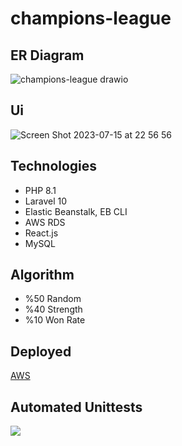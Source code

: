 # champions-league


## ER Diagram
![champions-league drawio](https://github.com/erkanzsy/champions-league/assets/22520257/c3f7d500-1660-4ef7-8e97-887892775ee5)

## Ui 
![Screen Shot 2023-07-15 at 22 56 56](https://github.com/erkanzsy/champions-league/assets/22520257/ced04b45-e8d0-45ad-abd5-96703ca37838)

## Technologies
* PHP 8.1
* Laravel 10
* Elastic Beanstalk, EB CLI
* AWS RDS 
* React.js
* MySQL

## Algorithm
* %50 Random
* %40 Strength 
* %10 Won Rate

## Deployed
[AWS](http://champions-league-env.eba-axa6hnsk.us-east-1.elasticbeanstalk.com/)

## Automated Unittests
<a href="https://github.com/erkanzsy/champions-league/actions">
<img src="https://img.shields.io/github/actions/workflow/status/erkanzsy/champions-league/laravel-tests.yml?branch=main&label=%F0%9F%A7%AA%20&style=flat&color=75C46B">
  </a>
